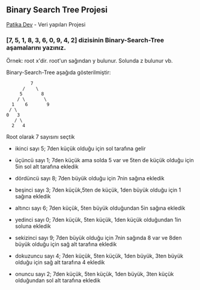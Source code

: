 ## Binary Search Tree Projesi

[Patika Dev](https://www.patika.dev) - Veri yapıları Projesi

### [7, 5, 1, 8, 3, 6, 0, 9, 4, 2] dizisinin Binary-Search-Tree aşamalarını yazınız.

Örnek: root x'dir. root'un sağından y bulunur. Solunda z bulunur vb.

Binary-Search-Tree aşağıda gösterilmiştir:

             7
          /    \
         5       8
        / \       \
      1    6       9
     / \  
    0   3
       / \      
      2   4      

 

Root olarak 7 sayısını seçtik

- ikinci sayı 5; 7den küçük olduğu için sol tarafına gelir

- üçüncü sayı 1; 7den küçük ama solda 5 var ve 5ten de küçük olduğu için 5in sol alt tarafına ekledik
- dördüncü sayı 8; 7den büyük olduğu için 7nin sağına ekledik
- beşinci sayı 3; 7den küçük,5ten de küçük, 1den büyük olduğu için 1 sağına ekledik
- altıncı sayı 6; 7den küçük, 5ten büyük olduğundan 5in sağına ekledik
- yedinci sayı 0; 7den küçük, 5ten küçük, 1den küçük olduğundan 1in soluna ekledik
- sekizinci sayı 9; 7den büyük olduğu için 7nin sağında 8 var ve 8den büyük olduğu için sağ alt tarafına ekledik
- dokuzuncu sayı 4; 7den küçük, 5ten küçük, 1den büyük, 3ten büyük olduğu için sağ alt tarafına 4 ekledik
- onuncu sayı 2; 7den küçük, 5ten küçük, 1den büyük, 3ten küçük olduğundan sol alt tarafına ekledik      

